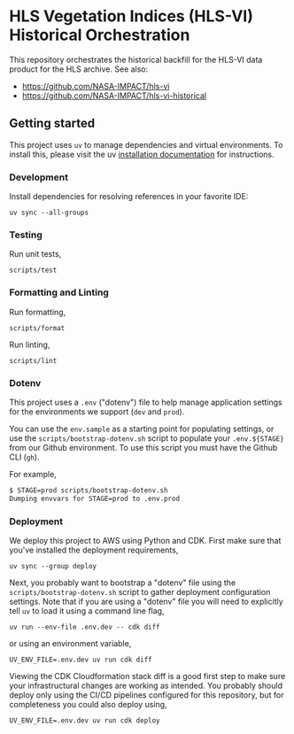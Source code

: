 # HLS Vegetation Indices (HLS-VI) Historical Orchestration

This repository orchestrates the historical backfill for the HLS-VI data product for the HLS archive. See also:

- https://github.com/NASA-IMPACT/hls-vi
- https://github.com/NASA-IMPACT/hls-vi-historical

## Getting started

This project uses `uv` to manage dependencies and virtual environments. To install this, please visit the uv
[installation documentation](https://docs.astral.sh/uv/getting-started/installation/) for instructions.

### Development

Install dependencies for resolving references in your favorite IDE:

```plain
uv sync --all-groups
```

### Testing

Run unit tests,

```plain
scripts/test
```

### Formatting and Linting

Run formatting,

```plain
scripts/format
```

Run linting,

```plain
scripts/lint
```

### Dotenv

This project uses a `.env` ("dotenv") file to help manage application settings for the environments we support (`dev`
and `prod`).

You can use the `env.sample` as a starting point for populating settings, or use the `scripts/bootstrap-dotenv.sh`
script to populate your `.env.${STAGE}` from our Github environment. To use this script you must have the Github CLI
(`gh`).

For example,

```bash
$ STAGE=prod scripts/bootstrap-dotenv.sh
Dumping envvars for STAGE=prod to .env.prod
```

### Deployment

We deploy this project to AWS using Python and CDK. First make sure that you've installed the deployment requirements,

```plain
uv sync --group deploy
```

Next, you probably want to bootstrap a "dotenv" file using the `scripts/bootstrap-dotenv.sh` script to gather deployment
configuration settings. Note that if you are using a "dotenv" file you will need to explicitly tell `uv` to load it
using a command line flag,

```plain
uv run --env-file .env.dev -- cdk diff
```

or using an environment variable,

```plain
UV_ENV_FILE=.env.dev uv run cdk diff
```

Viewing the CDK Cloudformation stack diff is a good first step to make sure your infrastructural changes are working
as intended. You probably should deploy only using the CI/CD pipelines configured for this repository, but for
completeness you could also deploy using,

```plain
UV_ENV_FILE=.env.dev uv run cdk deploy
```
